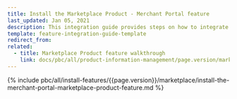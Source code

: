 ```yaml
---
title: Install the Marketplace Product - Merchant Portal feature
last_updated: Jan 05, 2021
description: This integration guide provides steps on how to integrate the Merchant Portal - Marketplace Product feature into a Spryker project.
template: feature-integration-guide-template
redirect_from:
related:
  - title: Marketplace Product feature walkthrough
    link: docs/pbc/all/product-information-management/page.version/marketplace/marketplace-product-feature-overview.html
---
```


{% include pbc/all/install-features/{{page.version}}/marketplace/install-the-merchant-portal-marketplace-product-feature.md %} <!-- To edit, see /_includes/pbc/all/install-features/202311.0/marketplace/install-the-merchant-portal-marketplace-product-feature.md -->
